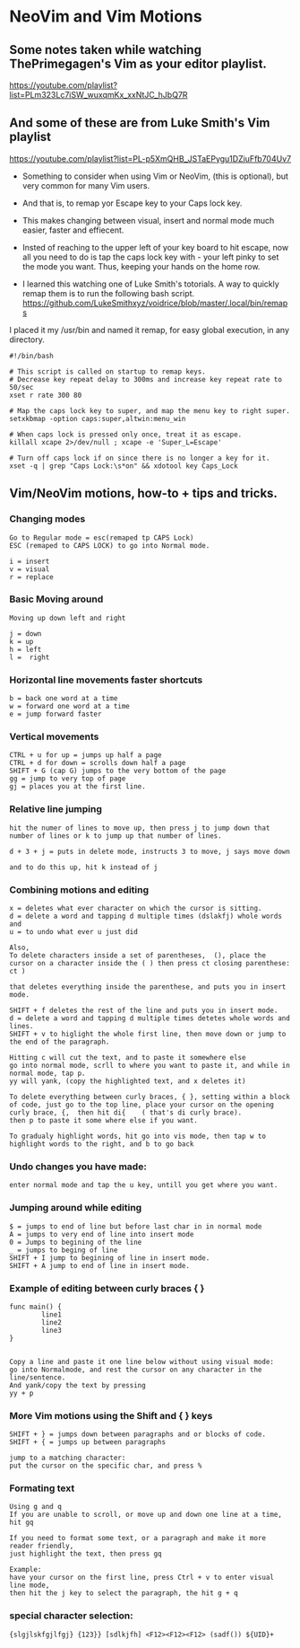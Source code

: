 # NeoVim and Vim Motions


## Some notes taken while watching ThePrimegagen's Vim as your editor playlist.
https://youtube.com/playlist?list=PLm323Lc7iSW_wuxqmKx_xxNtJC_hJbQ7R


## And some of these are from Luke Smith's Vim playlist
https://youtube.com/playlist?list=PL-p5XmQHB_JSTaEPygu1DZjuFfb704Uv7

- Something to consider when using Vim or NeoVim,  (this is optional), but very common for many Vim users. 
- And that is, to remap yor Escape key to your Caps lock key.
- This makes changing between visual, insert and normal mode much easier, faster and effiecent.

- Insted of reaching to the upper left of your key board to hit escape, now all you need to do is tap the caps lock key with - your left pinky to set the mode you want. Thus, keeping your hands on the home row.

- I learned this watching one of Luke Smith's totorials. A way to quickly  remap them is  to run the following bash script.
https://github.com/LukeSmithxyz/voidrice/blob/master/.local/bin/remaps

I placed it my /usr/bin and named it remap, for easy global execution, in any directory.

```
#!/bin/bash

# This script is called on startup to remap keys.
# Decrease key repeat delay to 300ms and increase key repeat rate to 50/sec
xset r rate 300 80

# Map the caps lock key to super, and map the menu key to right super.
setxkbmap -option caps:super,altwin:menu_win

# When caps lock is pressed only once, treat it as escape.
killall xcape 2>/dev/null ; xcape -e 'Super_L=Escape'

# Turn off caps lock if on since there is no longer a key for it.
xset -q | grep "Caps Lock:\s*on" && xdotool key Caps_Lock
```


## Vim/NeoVim motions, how-to + tips and tricks.

### Changing modes
```
Go to Regular mode = esc(remaped tp CAPS Lock)
ESC (remaped to CAPS LOCK) to go into Normal mode.

i = insert
v = visual
r = replace
```

### Basic Moving around
```
Moving up down left and right

j = down
k = up
h = left
l =  right
```

### Horizontal line movements faster shortcuts
```
b = back one word at a time
w = forward one word at a time
e = jump forward faster
```

###  Vertical movements
```
CTRL + u for up = jumps up half a page
CTRL + d for down = scrolls down half a page
SHIFT + G (cap G) jumps to the very bottom of the page
gg = jump to very top of page
gj = places you at the first line.
```

### Relative line jumping
```
hit the numer of lines to move up, then press j to jump down that number of lines or k to jump up that number of lines.

d + 3 + j = puts in delete mode, instructs 3 to move, j says move down

and to do this up, hit k instead of j
```

### Combining motions and editing
```
x = deletes what ever character on which the cursor is sitting.
d = delete a word and tapping d multiple times (dslakfj) whole words and
u = to undo what ever u just did

Also,
To delete characters inside a set of parentheses,  (), place the cursor on a character inside the ( ) then press ct closing parenthese: 
ct )

that deletes everything inside the parenthese, and puts you in insert mode.

SHIFT + f deletes the rest of the line and puts you in insert mode.
d = delete a word and tapping d multiple times detetes whole words and lines.
SHIFT + v to higlight the whole first line, then move down or jump to the end of the paragraph. 

Hitting c will cut the text, and to paste it somewhere else
go into normal mode, scrll to where you want to paste it, and while in normal mode, tap p.
yy will yank, (copy the highlighted text, and x deletes it)

To delete everything between curly braces, { }, setting within a block of code, just go to the top line, place your cursor on the opening curly brace, {,  then hit di{    ( that's di curly brace).
then p to paste it some where else if you want.

To gradualy highlight words, hit go into vis mode, then tap w to highlight words to the right, and b to go back
```

### Undo changes you have made:
```
enter normal mode and tap the u key, untill you get where you want.
```

### Jumping around while editing
```
$ = jumps to end of line but before last char in in normal mode
A = jumps to very end of line into insert mode
0 = Jumps to begining of the line
_ = jumps to beging of line
SHIFT + I jump to begining of line in insert mode.
SHIFT + A jump to end of line in insert mode.
```

### Example of editing between curly braces { }
```
func main() {
		line1
		line2
		line3
}


Copy a line and paste it one line below without using visual mode:
go into Normalmode, and rest the cursor on any character in the line/sentence.
And yank/copy the text by pressing
yy + p
```

### More Vim motions using  the Shift and { } keys
```
SHIFT + } = jumps down between paragraphs and or blocks of code.
SHIFT + { = jumps up between paragraphs

jump to a matching character:
put the cursor on the specific char, and press %
```

### Formating text
```
Using g and q
If you are unable to scroll, or move up and down one line at a time, hit gq

If you need to format some text, or a paragraph and make it more reader friendly,
just highlight the text, then press gq

Example:
have your cursor on the first line, press Ctrl + v to enter visual line mode,
then hit the j key to select the paragraph, the hit g + q
```

### special character selection:
```
{slgjlskfgjlfgj} {123}} [sdlkjfh] <F12><F12><F12> (sadf()) ${UID}+
```







